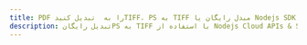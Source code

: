 ---title: PDF را به  تبدیل کنیدTIFF، PS به TIFF مبدل رایگان یا Nodejs SDKdescription: تبدیل رایگانPS به TIFF با استفاده از Nodejs Cloud APIs & SDK همچنین اسناد PDF را در Cloud ایجاد، ویرایش و رندر کنید.---